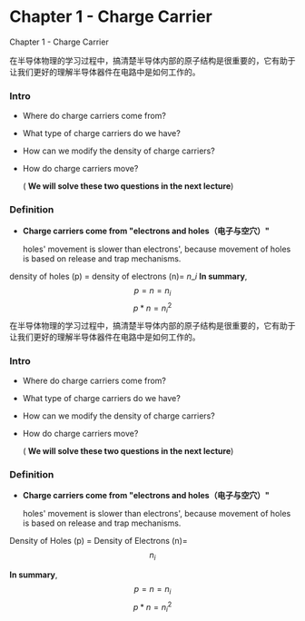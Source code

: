 # Chapter 1 - Charge Carrier

Chapter 1 - Charge Carrier

在半导体物理的学习过程中，搞清楚半导体内部的原子结构是很重要的，它有助于让我们更好的理解半导体器件在电路中是如何工作的。

### Intro

* Where do charge carriers come from?
* What type of charge carriers do we have?
* How can we modify the density of charge carriers?
* How do charge carriers move? 

  \( **We will solve these two questions in the next lecture**\)

### Definition

* **Charge carriers come from "electrons and holes（电子与空穴）"**

  holes' movement is slower than electrons', because movement of holes is based on release and trap mechanisms. 

density of holes \(p\) = density of electrons \(n\)= $n\_i$ **In summary**, $$p = n = n_i$$ $$p*n = n_i^2$$在半导体物理的学习过程中，搞清楚半导体内部的原子结构是很重要的，它有助于让我们更好的理解半导体器件在电路中是如何工作的。

### Intro

* Where do charge carriers come from?
* What type of charge carriers do we have?
* How can we modify the density of charge carriers?
* How do charge carriers move? 

  \( **We will solve these two questions in the next lecture**\)

### Definition

* **Charge carriers come from "electrons and holes（电子与空穴）"**

  holes' movement is slower than electrons', because movement of holes is based on release and trap mechanisms. 

Density of Holes \(p\) = Density of Electrons \(n\)= $$n_i$$ 

**In summary**, $$p = n = n_i$$ $$p*n = n_i^2$$

